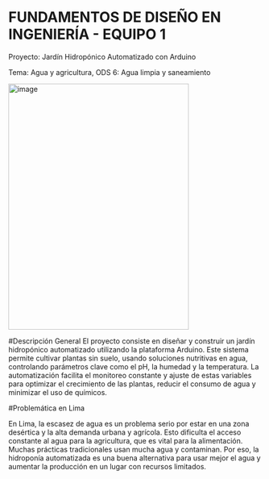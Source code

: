 # FUNDAMENTOS DE DISEÑO EN INGENIERÍA - EQUIPO 1

Proyecto: Jardín Hidropónico Automatizado con Arduino

Tema: Agua y agricultura, ODS 6: Agua limpia y saneamiento

<img width="358" height="488" alt="image" src="https://github.com/user-attachments/assets/dfec6b8f-de22-44cf-a521-91a19284f2d6" />

#Descripción General
El proyecto consiste en diseñar y construir un jardín hidropónico automatizado utilizando la plataforma Arduino. Este sistema permite cultivar plantas sin suelo, usando soluciones nutritivas en agua, controlando parámetros clave como el pH, la humedad y la temperatura. La automatización facilita el monitoreo constante y ajuste de estas variables para optimizar el crecimiento de las plantas, reducir el consumo de agua y minimizar el uso de químicos.

#Problemática en Lima

En Lima, la escasez de agua es un problema serio por estar en una zona desértica y la alta demanda urbana y agrícola. Esto dificulta el acceso constante al agua para la agricultura, que es vital para la alimentación. Muchas prácticas tradicionales usan mucha agua y contaminan. Por eso, la hidroponía automatizada es una buena alternativa para usar mejor el agua y aumentar la producción en un lugar con recursos limitados.
